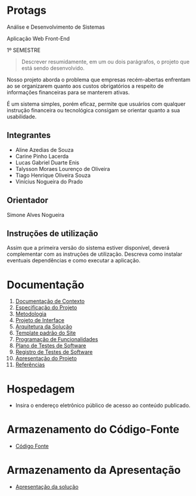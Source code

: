 # Protags

Análise e Desenvolvimento de Sistemas

Aplicação Web Front-End

1º SEMESTRE

>Descrever resumidamente, em um ou dois parágrafos, o projeto que está sendo desenvolvido.

Nosso projeto aborda o problema que empresas recém-abertas enfrentam ao se organizarem quanto aos custos obrigatórios a respeito de informações financeiras para se manterem ativas. 

É um sistema simples, porém eficaz, permite que usuários com qualquer instrução financeira ou tecnológica consigam se orientar quanto a sua usabilidade.


## Integrantes

* Aline Azedias de Souza
* Carine Pinho Lacerda 
* Lucas Gabriel Duarte Enis
* Talysson Moraes Lourenço de Oliveira
* Tiago Henrique Oliveira Souza 
* Vinícius Nogueira do Prado

## Orientador

Simone Alves Nogueira 


## Instruções de utilização

Assim que a primeira versão do sistema estiver disponível, deverá complementar com as instruções de utilização. Descreva como instalar eventuais dependências e como executar a aplicação.

# Documentação

<ol>
<li><a href="docs/01-Documentação de Contexto.md"> Documentação de Contexto</a></li>
<li><a href="docs/02-Especificação do Projeto.md"> Especificação do Projeto</a></li>
<li><a href="docs/03-Metodologia.md"> Metodologia</a></li>
<li><a href="docs/04-Projeto de Interface.md"> Projeto de Interface</a></li>
<li><a href="docs/05-Arquitetura da Solução.md"> Arquitetura da Solução</a></li>
<li><a href="docs/06-Template padrão do Site.md"> Template padrão do Site</a></li>
<li><a href="docs/07-Programação de Funcionalidades.md"> Programação de Funcionalidades</a></li>
<li><a href="docs/08-Plano de Testes de Software.md"> Plano de Testes de Software</a></li>
<li><a href="docs/09-Registro de Testes de Software.md"> Registro de Testes de Software</a></li>
<li><a href="docs/10-Apresentação do Projeto.md"> Apresentação do Projeto</a></li>
<li><a href="docs/11-Referências.md"> Referências</a></li>
</ol>

# Hospedagem

* Insira o endereço eletrônico público de acesso ao conteúdo publicado. 

# Armazenamento do Código-Fonte

* <a href="src/README.md">Código Fonte</a>

# Armazenamento da Apresentação

* <a href="presentation/README.md">Apresentação da solução</a>
